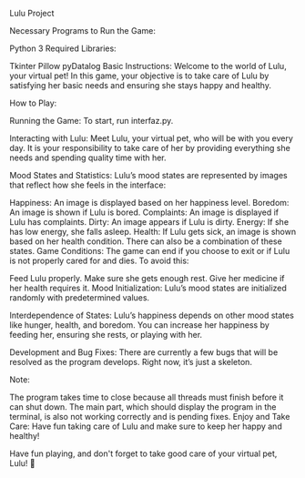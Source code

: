 Lulu Project

Necessary Programs to Run the Game:

Python 3
Required Libraries:

Tkinter
Pillow
pyDatalog
Basic Instructions: Welcome to the world of Lulu, your virtual pet! In this game, your objective is to take care of Lulu by satisfying her basic needs and ensuring she stays happy and healthy.

How to Play:

Running the Game: To start, run interfaz.py.

Interacting with Lulu: Meet Lulu, your virtual pet, who will be with you every day. It is your responsibility to take care of her by providing everything she needs and spending quality time with her.

Mood States and Statistics: Lulu’s mood states are represented by images that reflect how she feels in the interface:

Happiness: An image is displayed based on her happiness level.
Boredom: An image is shown if Lulu is bored.
Complaints: An image is displayed if Lulu has complaints.
Dirty: An image appears if Lulu is dirty.
Energy: If she has low energy, she falls asleep.
Health: If Lulu gets sick, an image is shown based on her health condition.
There can also be a combination of these states.
Game Conditions: The game can end if you choose to exit or if Lulu is not properly cared for and dies. To avoid this:

Feed Lulu properly.
Make sure she gets enough rest.
Give her medicine if her health requires it.
Mood Initialization: Lulu’s mood states are initialized randomly with predetermined values.

Interdependence of States: Lulu’s happiness depends on other mood states like hunger, health, and boredom.
You can increase her happiness by feeding her, ensuring she rests, or playing with her.

Development and Bug Fixes: There are currently a few bugs that will be resolved as the program develops. Right now, it’s just a skeleton.

Note:

The program takes time to close because all threads must finish before it can shut down.
The main part, which should display the program in the terminal, is also not working correctly and is pending fixes.
Enjoy and Take Care: Have fun taking care of Lulu and make sure to keep her happy and healthy!

Have fun playing, and don't forget to take good care of your virtual pet, Lulu! 🐾

